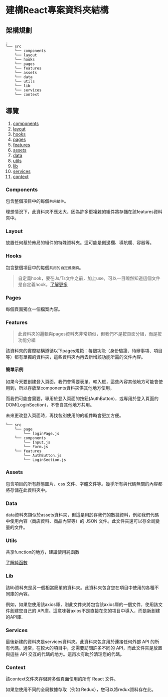 # 建構React專案資料夾結構

## 架構規劃
```
.
└── src
    └── components
    └── layout
    └── hooks
    └── pages
    └── features
    └── assets
    └── data
    └── utils
    └── lib
    └── services
    └── context
```

## 導覽
1. [components](#Components)
2. [layout](#layout)
3. [hooks](#hooks)
4. [pages](#pages)
5. [features](#features)
6. [assets](#assets)
7. [data](#data)
8. [utils](#utils)
9. [lib](#lib)
10. [services](#services)
11. [context](#context)

### Components
包含整個項目中的每個`共用組件`。

理想情況下，此資料夾不應太大，因為許多更複雜的組件將存儲在該features資料夾中。

### Layout
放置任何基於佈局的組件的特殊資料夾。這可能是側邊欄、導航欄、容器等。

### Hooks
包含整個項目中的每個`共用的自定義掛鉤`。

> 自定義hook，要在Js/Ts文件之前，加上use，可以一目瞭然知道這個文件是自定義hook，[了解更多](https://zh-hant.reactjs.org/docs/hooks-custom.html)

### Pages
每個頁面獨立一個檔案內容。

### Features
> 此資料夾的邏輯與pages資料夾非常類似，但我們不是按頁面分組，而是按功能分組

該資料夾的實際結構遵循以下pages規範：每個功能（身份驗證、待辦事項、項目等）都有單獨的資料夾，這些資料夾內再去新增該功能所需的文件內容。

#### 簡單示例

如果今天要創建登入頁面，我們會需要表單、輸入框，這些內容其他地方可能會使用到，所以存放至components資料夾供其他地方使用，

而我們可能會需要，專用於登入頁面的按鈕(AuthButton)，或專用於登入頁面的DOM(LoginSection)，不會自其他地方共用。

未來更改登入頁面時，再找各別使用的的組件時會更加方便。
```
└── src
    └── page
        └── loginPage.js
    └── components
        └── Input.js
        └── Form.js
    └── features
        └── AuthButton.js
        └── LoginSection.js
```

### Assets
包含項目的所有靜態圖片、css 文件、字體文件等。幾乎所有與代碼無關的內容都將存儲在此資料夾中。

### Data
data資料夾類似於assets資料夾，但這是用於存我們的數據資料，例如我們代碼中使用內容（商店資料、商品內容等）的 JSON 文件。此文件夾還可以存全局變量的文件。

### Utils
共享function的地方，建議使用純函數

[了解純函數](https://en.wikipedia.org/wiki/Pure_function)

### Lib
該lib資料夾是另一個相當簡單的資料夾。此資料夾包含您在項目中使用的各種不同庫的內容。

例如，如果您使用該axios庫，則此文件夾將包含該axios庫的一個文件，使用該文件創建您自己的 API庫。這意味著axios不是直接在您的項目中導入，而是新創建的API庫.

### Services
最後新建的資料夾是services資料夾。此資料夾包含用於連接任何外部 API 的所有代碼。通常，在較大的項目中，您需要訪問許多不同的 API，而此文件夾是放置與這些 API 交互的代碼的地方。這再次有助於清理您的代碼。

### Context
該context文件夾存儲跨多個頁面使用的所有 React 文件。

如果您使用不同的全局數據存取（例如 Redux），您可以將redux資料存在此。